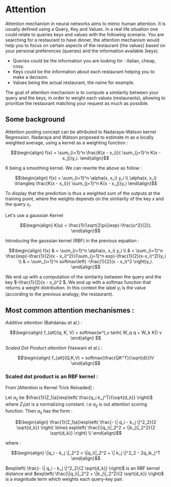 # Attention 
Attention mechanism in neural networks aims to mimic human attention. It is usually defined using a Query, Key and Values. In a real life situation one could relate to queries keys and values with the following scenario. You are searching for a restaurant to have dinner, the attention mechanism would help you to focus on certain aspects of the restaurant (the values) based on your personal preferences (queries) and the information available (keys).

   - Queries could be the information you are looking for : italian, cheap, cosy.
   - Keys could be the information about each restaurant helping you to make a decision.
   - Values being the actual restaurant, the name for example.
  
The goal of attention mechanism is to compute a similarity between your query and the keys, in order to weight each values (restaurants), allowing to prioritize the restaurant matching your request as much as possible.

## Some background 

Attention pooling concept can be attributed to Nadaraya–Watson kernel Regression. 
Nadaraya and Watson proposed to estimate $m$ as a locally weighted average, using a kernel as a weighting function : 

```math
\begin{align}
    f(x) = \sum_{i=1}^n \frac{K(x - x_i)}{ \sum_{j=1}^n K(x - x_j)}y_i.
\end{align}
```
K being a smoothing kernel. We can rewrite the above as follow : 
```math 
\begin{align}
    f(x) = \sum_{i=1}^n \alpha(x, x_i) y_i \\

    \alpha(x, x_i) \triangleq  \frac{K(x - x_i)}{ \sum_{j=1}^n K(x - x_j)}y_i
    
\end{align}
```
To display that the prediction is thus a weighted sum of the outputs at the training point, where the weights depends on the similarity of the key $x$ and the query $x_i$.  


Let's use a gaussian Kernel 
```math
\begin{align}
    K(u) = \frac{1}{\sqrt{2\pi}}exp(-\frac{u^2}{2}).
\end{align}
```
Introducing the gaussian kernel (RBF) in the previous equation : 
```math
\begin{align}
    f(x) & = \sum_{i=1}^n \alpha(x, x_i) y_i \\
         & = \sum_{i=1}^n \frac{exp(-\frac{1}{2}(x - x_i)^2)}{\sum_{j=1}^n exp(-\frac{1}{2}(x-x_i)^2)}y_i \\
         & = \sum_{i=1}^n softmax\left( -\frac{1}{2}(x - x_i)^2 \right)y_i. 
\end{align}
```

We end up with a computation of the similarity between the query and the key $-\frac{1}{2}(x - x_i)^2 $. We end up with a softmax function that returns a weight distribution. In this context the label $y_i$ is the value (according to the previous analogy, the restaurant). 


## Most common attention mechanismes : 

*Additive attention* (Bahdanau et al.) : 
```math
\begin{align} 
    f_{att}(q, K, V) = softmax(w^t_v tanh( W_q q + W_k K)) v
\end{align}  
```

*Scaled Dot Product attention* (Vaswani et al.) : 
```math
\begin{align}
    f_{att}(Q,K,V) = softmax(\frac{QK^T}{\sqrt{d}})V
\end{align}
```

### Scaled dot product is an RBF kernel : 

From [Attention is Kernel Trick Reloaded] : 

Let $\alpha_{ij}$ be $\frac{1}{Z_1(a)}exp\left(    \frac{q_i k_j^T}{\sqrt{d_k}} \right)$ where $Z_1(a)$ is a normalizing constant. i.e $\alpha_{ij}$ is out attention scoring function. Then $\alpha_{ij}$  has the form : 
```math
\begin{align}
    \frac{1}{Z_1(a)}exp\left(    \frac{- \| q_i - k_j \|^2_2}{2 \sqrt{d_k}} \right) \times exp\left( \frac{\|q_i\|_2^2 + \|k_j\|_2^2}{2 \sqrt{d_k}} \right)  \\
\end{align}
``` 

where : 
```math
\begin{align}
    \|q_i - k_j \|_2^2 = \|q_i\|_2^2 + \| k_j \|^2_2 - 2q_ik_j^T
\end{align}
```

$exp\left(    \frac{- \| q_i - k_j \|^2_2}{2 \sqrt{d_k}} \right)$  is an RBF kernel distance and $exp\left( \frac{\|q_i\|_2^2 + \|k_j\|_2^2}{2 \sqrt{d_k}} \right)$ is a magnitude term which weights each query-key pair. 











